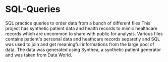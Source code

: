 # SQL-Queries
SQL practice queries to order data from a bunch of different files
This project has synthetic patient data and health records to mimic healthcare records which are uncommon to share with public for analysis.
Various files contains patient's personal data and heathcare records separetly and SQL was used to join and get meaningful informations from the large pool of data.
The data was generated using Synthea, a synthetic patient generator and was taken from Data World.
